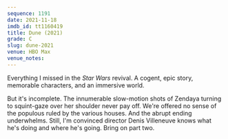 ```yaml
---
sequence: 1191
date: 2021-11-18
imdb_id: tt1160419
title: Dune (2021)
grade: C
slug: dune-2021
venue: HBO Max
venue_notes:
---
```


Everything I missed in the _Star Wars_ revival. A cogent, epic story, memorable characters, and an immersive world.


But it's incomplete. The innumerable slow-motion shots of Zendaya turning to squint-gaze over her shoulder never pay off. We're offered no sense of the populous ruled by the various houses. And the abrupt ending underwhelms. Still, I'm convinced director Denis Villeneuve knows what he's doing and where he's going. Bring on part two.